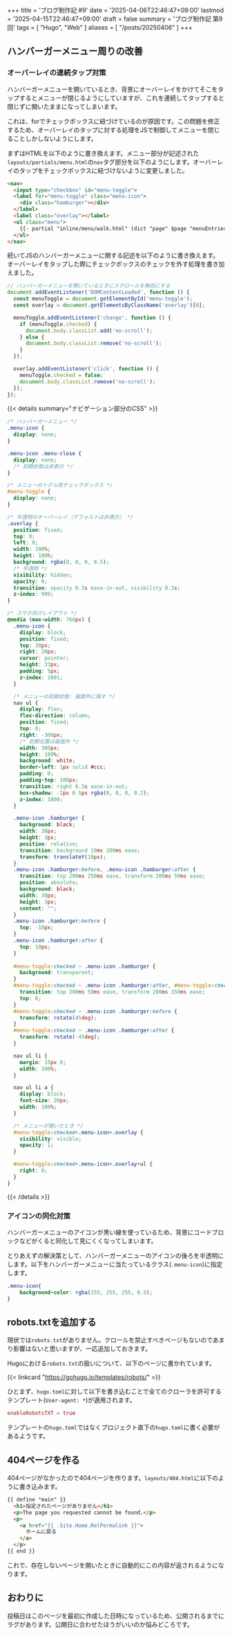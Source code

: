 +++
title = 'ブログ制作記 #9'
date = '2025-04-06T22:46:47+09:00'
lastmod = '2025-04-15T22:46:47+09:00'
draft = false
summary = 'ブログ制作記 第9回'
tags = [ "Hugo", "Web" ]
aliases = [ "/posts/20250406" ]
+++

## ハンバーガーメニュー周りの改善
### オーバーレイの連続タップ対策
ハンバーガーメニューを開いているとき、背景にオーバーレイをかけてそこをタップするとメニューが閉じるようにしていますが、これを連続してタップすると閉じずに開いたままになってしまいます。

これは、forでチェックボックスに紐づけているのが原因です。この問題を修正するため、オーバーレイのタップに対する処理をJSで制御してメニューを閉じることしかしないようにします。

まずはHTMLを以下のように書き換えます。メニュー部分が記述された`layouts/partials/menu.html`の`nav`タグ部分を以下のようにします。オーバーレイのタップをチェックボックスに紐づけないように変更しました。

```html {name="layouts/partials/menu.html"}
<nav>
  <input type="checkbox" id="menu-toggle">
  <label for="menu-toggle" class="menu-icon">
    <div class="hamburger"></div>
  </label>
  <label class="overlay"></label>
  <ul class="menu">
    {{- partial "inline/menu/walk.html" (dict "page" $page "menuEntries" .) }}
  </ul>
</nav>
```

続いてJSのハンバーガーメニューに関する記述を以下のように書き換えます。オーバーレイをタップした際にチェックボックスのチェックを外す処理を書き加えました。

```js {name="assets/js/main.js"}
// ハンバーガーメニューを開いているときにスクロールを無効にする
document.addEventListener('DOMContentLoaded', function () {
  const menuToggle = document.getElementById('menu-toggle');
  const overlay = document.getElementsByClassName('overlay')[0];

  menuToggle.addEventListener('change', function () {
    if (menuToggle.checked) {
      document.body.classList.add('no-scroll');
    } else {
      document.body.classList.remove('no-scroll');
    }
  });

  overlay.addEventListener('click', function () {
    menuToggle.checked = false;
    document.body.classList.remove('no-scroll');
  });
});
```

{{< details summary="ナビゲーション部分のCSS" >}}

```css {name="assets/css/main.css"}
/* ハンバーガーメニュー */
.menu-icon {
  display: none;
}

.menu-icon .menu-close {
  display: none;
  /* 初期状態は非表示 */
}

/* メニューのトグル用チェックボックス */
#menu-toggle {
  display: none;
}

/* 半透明のオーバーレイ（デフォルトは非表示） */
.overlay {
  position: fixed;
  top: 0;
  left: 0;
  width: 100%;
  height: 100%;
  background: rgba(0, 0, 0, 0.5);
  /* 半透明 */
  visibility: hidden;
  opacity: 0;
  transition: opacity 0.3s ease-in-out, visibility 0.3s;
  z-index: 999;
}

/* スマホ向けレイアウト */
@media (max-width: 768px) {
  .menu-icon {
    display: block;
    position: fixed;
    top: 30px;
    right: 20px;
    cursor: pointer;
    height: 33px;
    padding: 5px;
    z-index: 1001;
  }

  /* メニューの初期状態: 画面外に隠す */
  nav ul {
    display: flex;
    flex-direction: column;
    position: fixed;
    top: 0;
    right: -300px;
    /* 初期位置は画面外 */
    width: 300px;
    height: 100%;
    background: white;
    border-left: 1px solid #ccc;
    padding: 0;
    padding-top: 100px;
    transition: right 0.3s ease-in-out;
    box-shadow: -2px 0 5px rgba(0, 0, 0, 0.2);
    z-index: 1000;
  }

  .menu-icon .hamburger {
    background: black;
    width: 30px;
    height: 3px;
    position: relative;
    transition: background 10ms 200ms ease;
    transform: translateY(10px);
  }
  .menu-icon .hamburger:before, .menu-icon .hamburger:after {
    transition: top 200ms 250ms ease, transform 200ms 50ms ease;
    position: absolute;
    background: black;
    width: 30px;
    height: 3px;
    content: "";
  }
  .menu-icon .hamburger:before {
    top: -10px;
  }
  .menu-icon .hamburger:after {
    top: 10px;
  }
  
  #menu-toggle:checked ~ .menu-icon .hamburger {
    background: transparent;
  }
  #menu-toggle:checked ~ .menu-icon .hamburger:after, #menu-toggle:checked ~ .menu-icon .hamburger:before {
    transition: top 200ms 50ms ease, transform 200ms 350ms ease;
    top: 0;
  }
  #menu-toggle:checked ~ .menu-icon .hamburger:before {
    transform: rotate(45deg);
  }
  #menu-toggle:checked ~ .menu-icon .hamburger:after {
    transform: rotate(-45deg);
  }

  nav ul li {
    margin: 15px 0;
    width: 100%;
  }

  nav ul li a {
    display: block;
    font-size: 20px;
    width: 100%;
  }

  /* メニューが開いたとき */
  #menu-toggle:checked+.menu-icon+.overlay {
    visibility: visible;
    opacity: 1;
  }

  #menu-toggle:checked+.menu-icon+.overlay+ul {
    right: 0;
  }
}
```

{{< /details >}}

### アイコンの同化対策
ハンバーガーメニューのアイコンが黒い線を使っているため、背景にコードブロックなどがくると同化して見にくくなってしまいます。

とりあえずの解決策として、ハンバーガーメニューのアイコンの後ろを半透明にします。以下をハンバーガーメニューに当たっているクラス(`.menu-icon`)に指定します。

```css
.menu-icon{
    background-color: rgba(255, 255, 255, 0.5);
}
```

## robots.txtを追加する
現状では`robots.txt`がありません。クロールを禁止すべきページもないのであまり影響はないと思いますが、一応追加しておきます。

Hugoにおける`robots.txt`の扱いについて、以下のページに書かれています。

{{< linkcard "https://gohugo.io/templates/robots/" >}}

ひとまず、`hugo.toml`に対して以下を書き込むことで全てのクローラを許可するテンプレート(`User-agent: *`)が適用されます。

```toml {name="hugo.toml"}
enableRobotsTXT = true
```

テンプレートの`hugo.toml`ではなくプロジェクト直下の`hugo.toml`に書く必要があるようです。

## 404ページを作る
404ページがなかったので404ページを作ります。`layouts/404.html`に以下のように書き込みます。

```html {name="layouts/404.html"}
{{ define "main" }}
  <h1>指定されたページがありません</h1>
  <p>The page you requested cannot be found.</p>
  <p>
    <a href="{{ .Site.Home.RelPermalink }}">
      ホームに戻る
    </a>
  </p>
{{ end }}
```

これで、存在しないページを開いたときに自動的にこの内容が返されるようになります。

## おわりに
投稿日はこのページを最初に作成した日時になっているため、公開されるまでにラグがあります。公開日に合わせたほうがいいのか悩みどころです。

